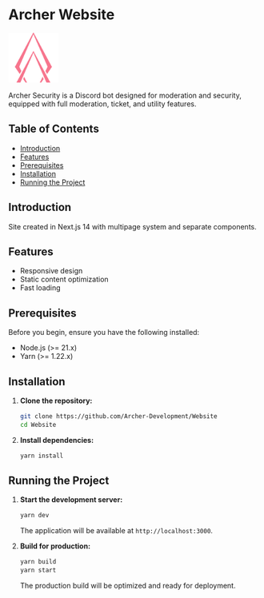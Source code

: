 # Archer Website

<img src="public/Logo.svg" alt="Archer Logo" width="100"/>

Archer Security is a Discord bot designed for moderation and security, equipped with full moderation, ticket, and utility features.

## Table of Contents

- [Introduction](#introduction)
- [Features](#features)
- [Prerequisites](#prerequisites)
- [Installation](#installation)
- [Running the Project](#running-the-project)

## Introduction

Site created in Next.js 14 with multipage system and separate components.

## Features

- Responsive design
- Static content optimization
- Fast loading

## Prerequisites

Before you begin, ensure you have the following installed:

- Node.js (>= 21.x)
- Yarn (>= 1.22.x)

## Installation

1. **Clone the repository:**

    ```bash
    git clone https://github.com/Archer-Development/Website
    cd Website
    ```

2. **Install dependencies:**

    ```bash
    yarn install
    ```

## Running the Project

1. **Start the development server:**

    ```bash
    yarn dev
    ```

    The application will be available at `http://localhost:3000`.

2. **Build for production:**

    ```bash
    yarn build
    yarn start
    ```

    The production build will be optimized and ready for deployment.

